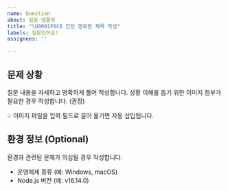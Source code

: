 ```yaml
---
name: Question
about: 질문 템플릿
title: "\U0001F6CE️ 간단 명료한 제목 작성"
labels: 질문있어요!
assignees: ''

---
```


## 문제 상황

질문 내용을 자세하고 명확하게 풀어 작성합니다.
상황 이해를 돕기 위한 이미지 첨부가 필요한 경우 작성합니다. (권장)

💡 이미지 파일을 입력 필드로 끌어 옮기면 자동 삽입됩니다. 

## 환경 정보 (Optional)

환경과 관련된 문제가 의심될 경우 작성합니다.

- 운영체제 종류 (예: Windows, macOS)
- Node.js 버전 (예: v16.14.0)

